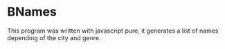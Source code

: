 # BNames
This program was written with javascript pure, it generates a list of names depending of the city and genre.
